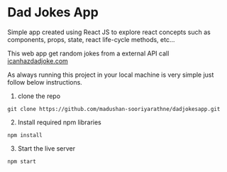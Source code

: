 # Dad Jokes App

Simple app created using React JS to explore react concepts such as components, props, state, react life-cycle methods, etc...

This web app get random jokes from a external API call [icanhazdadjoke.com](https://icanhazdadjoke.com/)

As always running this project in your local machine is very simple just follow below instructions.

1. clone the repo

```
git clone https://github.com/madushan-sooriyarathne/dadjokesapp.git
```

2. Install required npm libraries

```
npm install
```

3. Start the live server

```
npm start
```
